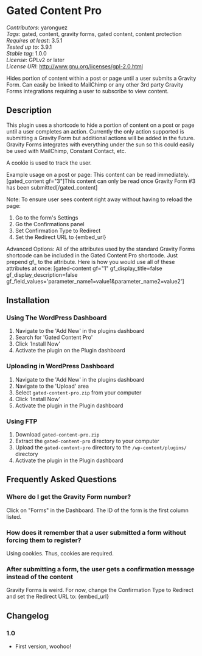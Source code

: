 # Gated Content Pro #
*Contributors*: yaronguez  
*Tags*: gated, content, gravity forms, gated content, content protection  
*Requires at least*: 3.5.1  
*Tested up to*: 3.9.1  
*Stable tag*: 1.0.0  
*License*: GPLv2 or later  
*License URI*: http://www.gnu.org/licenses/gpl-2.0.html  

Hides portion of content within a post or page until a user submits a Gravity Form. Can easily be linked to MailChimp or any other 3rd party Gravity Forms integrations requiring a user to subscribe to view content.

## Description ##

This plugin uses a shortcode to hide a portion of content on a post or page until a user completes an action.  Currently the only action supported is submitting a Gravity Form but additional actions will be added in the future.  Gravity Forms integrates with everything under the sun so this could easily be used with MailChimp, Constant Contact, etc.

A cookie is used to track the user.

Example usage on a post or page:
This content can be read immediately.  [gated_content gf="3"]This content can only be read once Gravity Form #3 has been submitted[/gated_content]

Note:
To ensure user sees content right away without having to reload the page:
1. Go to the form's Settings
2. Go the Confirmations panel
3. Set Confirmation Type to Redirect
4. Set the Redirect URL to {embed_url}

Advanced Options:
All of the attributes used by the standard Gravity Forms shortcode can be included in the Gated Content Pro shortcode.  Just prepend gf_ to the attribute.
Here is how you would use all of these attributes at once:
[gated-content gf="1" gf_display_title=false gf_display_description=false gf_field_values='parameter_name1=value1&parameter_name2=value2']

## Installation ##


### Using The WordPress Dashboard ###

1. Navigate to the 'Add New' in the plugins dashboard
2. Search for 'Gated Content Pro'
3. Click 'Install Now'
4. Activate the plugin on the Plugin dashboard

### Uploading in WordPress Dashboard ###

1. Navigate to the 'Add New' in the plugins dashboard
2. Navigate to the 'Upload' area
3. Select `gated-content-pro.zip` from your computer
4. Click 'Install Now'
5. Activate the plugin in the Plugin dashboard

### Using FTP ###

1. Download `gated-content-pro.zip`
2. Extract the `gated-content-pro` directory to your computer
3. Upload the `gated-content-pro` directory to the `/wp-content/plugins/` directory
4. Activate the plugin in the Plugin dashboard


## Frequently Asked Questions ##

### Where do I get the Gravity Form number? ###

Click on "Forms" in the Dashboard.  The ID of the form is the first column listed.

### How does it remember that a user submitted a form without forcing them to register? ###

Using cookies.  Thus, cookies are required.

### After submitting a form, the user gets a confirmation message instead of the content ###
Gravity Forms is weird.  For now, change the Confirmation Type to Redirect and set the Redirect URL to: {embed_url}

## Changelog ##

### 1.0 ###
* First version, woohoo!
